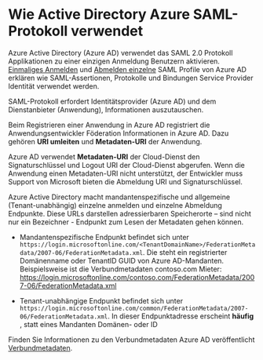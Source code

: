 <properties
    pageTitle="Azure AD SAML Protokoll Referenz | Microsoft Azure"
    description="Dieser Artikel bietet eine Übersicht über Single Sign-On und einzelne Abmelde SAML Profile in Azure Active Directory."
    services="active-directory"
    documentationCenter=".net"
    authors="priyamohanram"
    manager="mbaldwin"
    editor=""/>

<tags
    ms.service="active-directory"
    ms.workload="identity"
    ms.tgt_pltfrm="na"
    ms.devlang="na"
    ms.topic="article"
    ms.date="06/23/2016"
    ms.author="priyamo"/>


# <a name="how-azure-active-directory-uses-the-saml-protocol"></a>Wie Active Directory Azure SAML-Protokoll verwendet

Azure Active Directory (Azure AD) verwendet das SAML 2.0 Protokoll Applikationen zu einer einzigen Anmeldung Benutzern aktivieren. [Einmaliges Anmelden](active-directory-single-sign-on-protocol-reference.md) und [Abmelden einzelne](active-directory-single-sign-out-protocol-reference.md) SAML Profile von Azure AD erklären wie SAML-Assertionen, Protokolle und Bindungen Service Provider Identität verwendet werden.

SAML-Protokoll erfordert Identitätsprovider (Azure AD) und dem Dienstanbieter (Anwendung), Informationen auszutauschen.

Beim Registrieren einer Anwendung in Azure AD registriert die Anwendungsentwickler Föderation Informationen in Azure AD. Dazu gehören **URI umleiten** und **Metadaten-URI** der Anwendung.

Azure AD verwendet **Metadaten-URI** der Cloud-Dienst den Signaturschlüssel und Logout URI der Cloud-Dienst abgerufen. Wenn die Anwendung einen Metadaten-URI nicht unterstützt, der Entwickler muss Support von Microsoft bieten die Abmeldung URI und Signaturschlüssel.

Azure Active Directory macht mandantenspezifische und allgemeine (Tenant-unabhängig) einzelne anmelden und einzelne Abmeldung Endpunkte. Diese URLs darstellen adressierbaren Speicherorte – sind nicht nur ein Bezeichner - Endpunkt zum Lesen der Metadaten gehen können.

 - Mandantenspezifische Endpunkt befindet sich unter `https://login.microsoftonline.com/<TenantDomainName>/FederationMetadata/2007-06/FederationMetadata.xml`.  Die <TenantDomainName> steht ein registrierter Domänenname oder TenantID GUID von Azure AD-Mandanten. Beispielsweise ist die Verbundmetadaten contoso.com Mieter: https://login.microsoftonline.com/contoso.com/FederationMetadata/2007-06/FederationMetadata.xml

- Tenant-unabhängige Endpunkt befindet sich unter `https://login.microsoftonline.com/common/FederationMetadata/2007-06/FederationMetadata.xml`. In dieser Endpunktadresse erscheint **häufig** , statt eines Mandanten Domänen- oder ID

Finden Sie Informationen zu den Verbundmetadaten Azure AD veröffentlicht [Verbundmetadaten](active-directory-federation-metadata.md).
